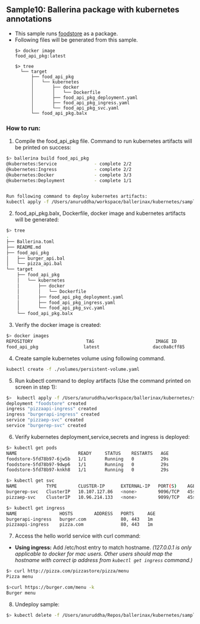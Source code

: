 ## Sample10: Ballerina package with kubernetes annotations

- This sample runs [foodstore](../sample4) as a package.   
- Following files will be generated from this sample.
    ``` 
    $> docker image
    food_api_pkg:latest
    
    $> tree
      └── target
          ├── food_api_pkg
          │   └── kubernetes
          │       ├── docker
          │       │   └── Dockerfile
          │       ├── food_api_pkg_deployment.yaml
          │       ├── food_api_pkg_ingress.yaml
          │       └── food_api_pkg_svc.yaml
          └── food_api_pkg.balx
  
    ```
### How to run:

1. Compile the  food_api_pkg file. Command to run kubernetes artifacts will be printed on success:
```bash
$> ballerina build food_api_pkg
@kubernetes:Service 			 - complete 2/2
@kubernetes:Ingress 			 - complete 2/2
@kubernetes:Docker 			     - complete 3/3
@kubernetes:Deployment 			 - complete 1/1


Run following command to deploy kubernetes artifacts:
kubectl apply -f /Users/anuruddha/workspace/ballerinax/kubernetes/samples/sample10/target/food_api_pkg/kubernetes/
```

2. food_api_pkg.balx, Dockerfile, docker image and kubernetes artifacts will be generated: 
```bash
$> tree
.
├── Ballerina.toml
├── README.md
├── food_api_pkg
│   ├── burger_api.bal
│   └── pizza_api.bal
└── target
    ├── food_api_pkg
    │   └── kubernetes
    │       ├── docker
    │       │   └── Dockerfile
    │       ├── food_api_pkg_deployment.yaml
    │       ├── food_api_pkg_ingress.yaml
    │       └── food_api_pkg_svc.yaml
    └── food_api_pkg.balx

```

3. Verify the docker image is created:
```bash
$> docker images
REPOSITORY                    TAG                       IMAGE ID            CREATED              SIZE
food_api_pkg                 latest                    dacc0a8cff85        About a minute ago   122MB
```

4. Create sample kubernetes volume using following command.
 ```bash
kubectl create -f ./volumes/persistent-volume.yaml
```

5. Run kubectl command to deploy artifacts (Use the command printed on screen in step 1):
```bash
$>  kubectl apply -f /Users/anuruddha/workspace/ballerinax/kubernetes/samples/sample10/target/food_api_pkg/kubernetes/
deployment "foodstore" created
ingress "pizzaapi-ingress" created
ingress "burgerapi-ingress" created
service "pizzaep-svc" created
service "burgerep-svc" created
```

6. Verify kubernetes deployment,service,secrets and ingress is deployed:
```bash
$> kubectl get pods
NAME                       READY     STATUS    RESTARTS   AGE
foodstore-5fd78b97-6jw5b   1/1       Running   0          29s
foodstore-5fd78b97-9dwp6   1/1       Running   0          29s
foodstore-5fd78b97-knkh8   1/1       Running   0          29s

$> kubectl get svc
NAME           TYPE        CLUSTER-IP      EXTERNAL-IP   PORT(S)    AGE
burgerep-svc   ClusterIP   10.107.127.86   <none>        9096/TCP   45s
pizzaep-svc    ClusterIP   10.96.214.133   <none>        9099/TCP   45s

$> kubectl get ingress
NAME                HOSTS        ADDRESS   PORTS     AGE
burgerapi-ingress   burger.com             80, 443   1m
pizzaapi-ingress    pizza.com              80, 443   1m

```

7. Access the hello world service with curl command:

- **Using ingress:**
Add /etc/host entry to match hostname. 
_(127.0.0.1 is only applicable to docker for mac users. Other users should map the hostname with correct ip address 
from `kubectl get ingress` command.)_

```bash
$> curl http://pizza.com/pizzastore/pizza/menu
Pizza menu

$>curl https://burger.com/menu -k
Burger menu
```

8. Undeploy sample:
```bash
$> kubectl delete -f /Users/anuruddha/Repos/ballerinax/kubernetes/samples/sample9/kubernetes/

```
